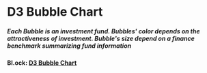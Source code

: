 # D3 Bubble Chart
##### *Each Bubble is an investment fund. Bubbles' color depends on the attractiveness of investment. Bubble's size depend on a finance benchmark summarizing fund information*

#### **Bl.ock:** [D3 Bubble Chart](https://bl.ocks.org/alexkzm/5a101c13fbff54b945bb9634552db9b4)

